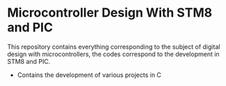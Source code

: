 #  Microcontroller Design With STM8 and PIC


This repository contains everything corresponding to the subject of digital design with microcontrollers, the codes correspond to the development in STM8 and PIC.

* Contains the development of various projects in C
